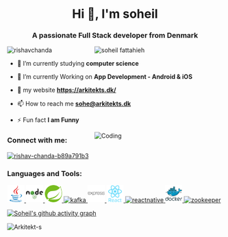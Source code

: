 

<h1 align="center">Hi 👋, I'm soheil</h1>
<h3 align="center">A passionate Full Stack developer from Denmark</h3>

<a  href="https://arkitekts.dk/">
    <img  align="right" src="https://arkitekts.dk/wp-content/uploads/2022/04/web3.png" style="width:300px;" alt="soheil fattahieh">
</a>

<p align="left"> <img src="https://komarev.com/ghpvc/?username=Arkitekt-s&label=Profile%20views&color=0e75b6&style=flat" alt="rishavchanda" /> </p>



- 🔭 I’m currently studying  **computer science**

- 🌱 I’m currently Working on  **App Development - Android & iOS**

- 💬 my website **https://arkitekts.dk/**

- 📫 How to reach me **sohe@arkitekts.dk**

- ⚡ Fun fact **I am Funny**

<img align="right" alt="Coding" width="300" src="https://cdn.dribbble.com/users/1162077/screenshots/3848914/programmer.gif">
<h3 align="left">Connect with me:</h3>
<p align="left">

<a href="https://www.linkedin.com/in/arkitekts/" target="blank"><img align="center" src="https://raw.githubusercontent.com/rahuldkjain/github-profile-readme-generator/master/src/images/icons/Social/linked-in-alt.svg" alt="rishav-chanda-b89a791b3" height="30" width="40" /></a>

</p>

<h3 align="left">Languages and Tools:</h3>
 <a href="https://www.java.com" target="_blank" rel="noreferrer">
    <img src="https://raw.githubusercontent.com/devicons/devicon/master/icons/java/java-original.svg" alt="java" width="40" height="40"/>
</a>
<a href="https://nodejs.org/" target="_blank" rel="noreferrer">
    <img src="https://raw.githubusercontent.com/devicons/devicon/master/icons/nodejs/nodejs-original-wordmark.svg" alt="nodejs" width="40" height="40"/>
</a>
<a href="https://spring.io/projects/spring-boot" target="_blank" rel="noreferrer">
    <img src="https://raw.githubusercontent.com/devicons/devicon/master/icons/spring/spring-original.svg" alt="springboot" width="40" height="40"/>
</a>
<a href="https://kafka.apache.org/" target="_blank" rel="noreferrer">
    <img src="https://cdn.worldvectorlogo.com/logos/apache-kafka-1.svg" alt="kafka" width="40" height="40"/>
</a>
<a href="https://expressjs.com/" target="_blank" rel="noreferrer">
    <img src="https://raw.githubusercontent.com/devicons/devicon/master/icons/express/express-original-wordmark.svg" alt="express" width="40" height="40"/>
</a>
<a href="https://reactjs.org/" target="_blank" rel="noreferrer">
    <img src="https://raw.githubusercontent.com/devicons/devicon/master/icons/react/react-original-wordmark.svg" alt="react" width="40" height="40"/>
</a>
<a href="https://reactnative.dev/" target="_blank" rel="noreferrer">
    <img src="https://reactnative.dev/img/header_logo.svg" alt="reactnative" width="40" height="40"/>
</a>
<a href="https://www.docker.com/" target="_blank" rel="noreferrer">
    <img src="https://raw.githubusercontent.com/devicons/devicon/master/icons/docker/docker-original-wordmark.svg" alt="docker" width="40" height="40"/>
</a>
<a href="https://zookeeper.apache.org/" target="_blank" rel="noreferrer">
    <img src="https://upload.wikimedia.org/wikipedia/commons/thumb/7/77/Apache_ZooKeeper_logo.svg/800px-Apache_ZooKeeper_logo.svg.png" alt="zookeeper" width="40" height="40"/>
</a>


</p>

[![Soheil's github activity graph](https://github-readme-activity-graph.cyclic.app/graph?username=Arkitekt-s&theme=xcode)](https://github.com/ashutosh00710/github-readme-activity-graph)


<p><img align="center" src="https://github-readme-streak-stats.herokuapp.com/?user=Arkitekt-s&&theme=tokyonight" alt="Arkitekt-s" /></p>


